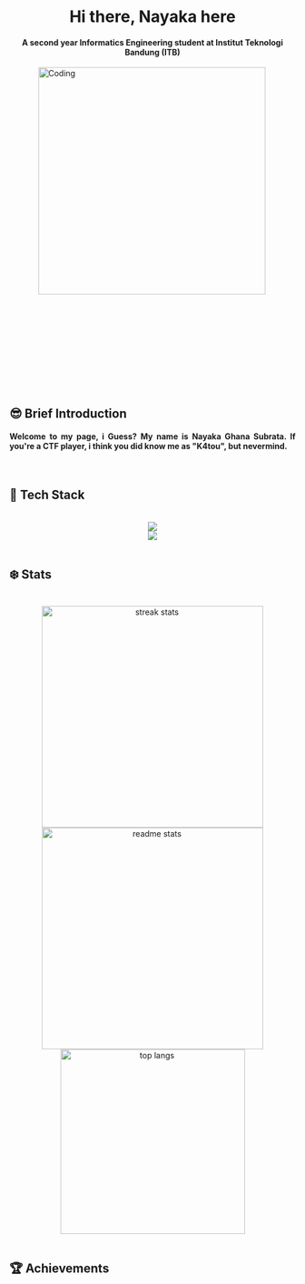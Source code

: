 <h1 align= "center"> Hi there, Nayaka here</h1>
<h4 align="center">A second year Informatics Engineering student at Institut Teknologi Bandung (ITB)</h4>

<div style="display: flex; align-items: center; justify-content: center;">
  <img align="left" alt="Coding" width="400" src="https://i.pinimg.com/originals/1c/ec/60/1cec60b076ed3e42a0a253548370a353.gif">
</div>

<br><br><br><br><br><br><br><br><br>

<h2 align="left"> 😎 Brief Introduction</h2>
<div align="center">
  <h4 align="justify"> Welcome to my page, i Guess? My name is Nayaka Ghana Subrata. If you're a CTF player, i think you did know me as "K4tou", but nevermind.
  <p>
   
  </p>
  </h4>
<br>
<h2 align="left"> 📱 Tech Stack </h2>
<br/>
<div align="center">
  <a href="https://skillicons.dev">
    <img src="https://skillicons.dev/icons?i=java,haskell,python,c,cpp,rust,solidity" /> <br>
    <img src="https://skillicons.dev/icons?i=docker,github,html,css,vscode,figma,git,idea,kali,arch" />
  </a>
</div>
<br>
<h2 align="left"> ❄️ Stats </h2>
<br>
<div align="center">
  <img width=390 src="https://streak-stats.demolab.com/?user=Nayekah&count_private=true&theme=cobalt&border_radius=10" alt="streak stats"/>
  <img width=390 src="https://github-readme-stats.vercel.app/api?username=Nayekah&count_private=true&show_icons&theme=cobalt&rank_icon=github&border_radius=10" alt="readme stats" />
  <br/>
  <img width=325 align="center" src="https://github-readme-stats.vercel.app/api/top-langs/?username=Nayekah&hide=HTML&langs_count=5&layout=compact&theme=cobalt&border_radius=10&size_weight=0.5&count_weight=0.5&exclude_repo=github-readme-stats" alt="top langs" />
</div>
<br>
<h2 align="left"> 🏆 Achievements </h2>
<br>
<div align="center">
</div>
